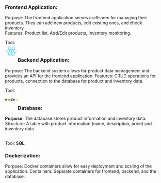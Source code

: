 ### Frontend Application:

Purpose: The frontend application serves craftsmen for managing their products. They can add new products, edit existing ones, and check inventory.  
Features: Product list, Add/Edit products, Inventory monitoring.
<p> </p>
Tool: </br>
<a href="https://reactjs.org/" target="_blank"> <img align="left" alt="React" height="42px" src="https://raw.githubusercontent.com/github/explore/main/topics/react/react.png"></a>
</br>

### Backend Application:

Purpose: The backend system allows for product data management and provides an API for the frontend application.
Features: CRUD operations for products, connection to the database for product and inventory data.

Tool: </br>
<a href="https://nodejs.org/" target="_blank"> <img align="left" alt="Node.js" height="42px" src="https://raw.githubusercontent.com/devicons/devicon/master/icons/nodejs/nodejs-original-wordmark.svg"></a>
</br>
### Database:

**Purpose**: The database stores product information and inventory data.
Structure: A table with product information (name, description, price) and inventory data.
<p> </p> 

<br> Tool: **SQL**

### Dockerization:

Purpose: Docker containers allow for easy deployment and scaling of the application.
Containers: Separate containers for frontend, backend, and the database.
